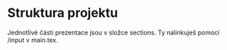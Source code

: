 # Struktura projektu

Jednotlivé části prezentace jsou v složce sections. Ty nalinkuješ pomocí /input v main.tex.
